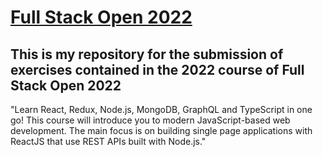 # [Full Stack Open 2022](https://fullstackopen.com/en/)

## This is my repository for the submission of exercises contained in the 2022 course of Full Stack Open 2022

"Learn React, Redux, Node.js, MongoDB, GraphQL and TypeScript in one go! This course will introduce you to modern JavaScript-based web development. The main focus is on building single page applications with ReactJS that use REST APIs built with Node.js."
